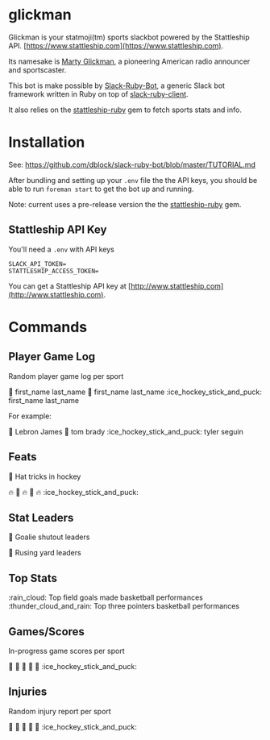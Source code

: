 # glickman

Glickman is your statmoji(tm) sports slackbot powered by the Stattleship API. [https://www.stattleship.com](https://www.stattleship.com).

Its namesake is [Marty Glickman](https://en.wikipedia.org/wiki/Marty_Glickman), a pioneering American radio announcer and sportscaster.

This bot is make possible by [Slack-Ruby-Bot](https://github.com/dblock/slack-ruby-bot), a generic Slack bot framework written in Ruby on top of [slack-ruby-client](https://github.com/dblock/slack-ruby-client).

It also relies on the [stattleship-ruby](https://github.com/stattleship/stattleship-ruby) gem to fetch sports stats and info.

# Installation

See: https://github.com/dblock/slack-ruby-bot/blob/master/TUTORIAL.md

After bundling and setting up your `.env` file the the API keys, you should be able to run `foreman start` to get the bot up and running.

Note: current uses a pre-release version the the [stattleship-ruby](https://github.com/stattleship/stattleship-ruby) gem.

## Stattleship API Key

You'll need a `.env` with API keys

```
SLACK_API_TOKEN=
STATTLESHIP_ACCESS_TOKEN=
```

You can get a Stattleship API key at [http://www.stattleship.com](http://www.stattleship.com).

# Commands

## Player Game Log

Random player game log per sport

:basketball: first_name last_name
:football: first_name last_name
:ice_hockey_stick_and_puck: first_name last_name

For example:

:basketball: Lebron James
:football: tom brady
:ice_hockey_stick_and_puck: tyler seguin

## Feats

:tophat: Hat tricks in hockey

:fire: :basketball:
:fire: :football:
:fire: :ice_hockey_stick_and_puck:

## Stat Leaders

:doughnut: Goalie shutout leaders

:runner: Rusing yard leaders

## Top Stats

:rain_cloud: Top field goals made basketball performances
:thunder_cloud_and_rain: Top three pointers basketball performances

## Games/Scores

In-progress game scores per sport

:mega: :basketball:
:mega: :football:
:mega: :ice_hockey_stick_and_puck:

## Injuries

Random injury report per sport

:face_with_head_bandage: :basketball:
:face_with_head_bandage: :football:
:face_with_head_bandage: :ice_hockey_stick_and_puck:
